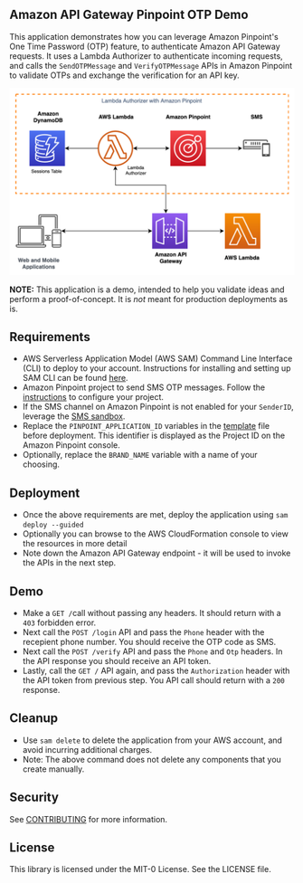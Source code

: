 ## Amazon API Gateway Pinpoint OTP Demo
This application demonstrates how you can leverage Amazon Pinpoint's One Time Password (OTP) feature, to authenticate Amazon API Gateway requests. It uses a Lambda Authorizer to authenticate incoming requests, and calls the `SendOTPMessage` and `VerifyOTPMessage` APIs in Amazon Pinpoint to validate OTPs and exchange the verification for an API key.

![Architecture Diagram](img/APIGatewaySMSAuth.png)

**NOTE:** This application is a demo, intended to help you validate ideas and perform a proof-of-concept. It is _not_ meant for production deployments as is.

## Requirements

- AWS Serverless Application Model (AWS SAM) Command Line Interface (CLI) to deploy to your account. Instructions for installing and setting up SAM CLI can be found [here](https://aws.amazon.com/serverless/sam/).
- Amazon Pinpoint project to send SMS OTP messages. Follow the [instructions](https://docs.aws.amazon.com/pinpoint/latest/userguide/channels-sms-setup.html) to configure your project.
- If the SMS channel on Amazon Pinpoint is not enabled for your `SenderID`, leverage the [SMS sandbox](https://docs.aws.amazon.com/pinpoint/latest/userguide/channels-sms-sandbox.html).
- Replace the `PINPOINT_APPLICATION_ID` variables in the [template](template.yaml) file before deployment. This identifier is displayed as the Project ID on the Amazon Pinpoint console.
- Optionally, replace the `BRAND_NAME` variable with a name of your choosing.

## Deployment

- Once the above requirements are met, deploy the application using `sam deploy --guided`
- Optionally you can browse to the AWS CloudFormation console to view the resources in more detail
- Note down the Amazon API Gateway endpoint - it will be used to invoke the APIs in the next step.

## Demo

- Make a `GET /`call without passing any headers. It should return with a `403` forbidden error.
- Next call the `POST /login` API and pass the `Phone` header with the recepient phone number. You should receive the OTP code as SMS.
- Next call the `POST /verify` API and pass the `Phone` and `Otp` headers. In the API response you should receive an API token.
- Lastly, call the `GET /` API again, and pass the `Authorization` header with the API token from previous step. You API call should return with a `200` response.

## Cleanup

- Use `sam delete` to delete the application from your AWS account, and avoid incurring additional charges.
- Note: The above command does not delete any components that you create manually.

## Security

See [CONTRIBUTING](CONTRIBUTING.md#security-issue-notifications) for more information.

## License

This library is licensed under the MIT-0 License. See the LICENSE file.
